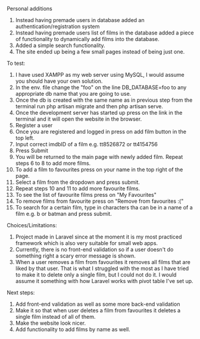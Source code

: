 Personal additions
1) Instead having premade users in database added an authentication/registration system 
2) Instead having premade users list of films in the database added a piece of functionality 
to dynamically add films into the database.
3) Added a simple search functionality. 
4) The site ended up being a few small pages instead of being just one.

To test:
1) I have used XAMPP as my web server using MySQL, I would assume you should have your own solution.
2) In the env. file change the "foo" on the line DB_DATABASE=foo to any appropriate db name that you are going to use.
3) Once the db is created with the same name as in previous step from the terminal run php artisan migrate and then php artisan serve.
4) Once the development server has started up press on the link in the terminal and it will open the website in the browser.
5) Register a user 
6) Once you are registered and logged in press on add film button in the top left.
7) Input correct imdbID of a film e.g. tt8526872 or tt4154756
8) Press Submit
9) You will be returned to the main page with newly added film. Repeat steps 6 to 8 to add more films.
10) To add a film to favourites press on your name in the top right of the page.
11) Select a film from the dropdown and press submit. 
12) Repeat steps 10 and 11 to add more favourite films. 
13) To see the list of favourite films press on "My Favourites" 
14) To remove films from favourite press on "Remove from favourites :("
15) To search for a certain film, type in characters tha can be in a name of a film e.g. b or batman and press submit.

Choices/Limitations:
1) Project made in Laravel since at the moment it is my most practiced framework which is also very suitable for small web apps.
2) Currently, there is no front-end validation so if a user doesn't do something right a scary error message is shown.
3) When a user removes a film from favourites it removes all films that are liked by that user. That is what I struggled with the most 
as I have tried to make it to delete only a single film, but I could not do it. I would assume it something with how Laravel works with pivot table I've set up.

Next steps:
1) Add front-end validation as well as some more back-end validation
2) Make it so that when user deletes a film from favourites it deletes a single film instead of all of them.
3) Make the website look nicer.
4) Add functionality to add films by name as well.
